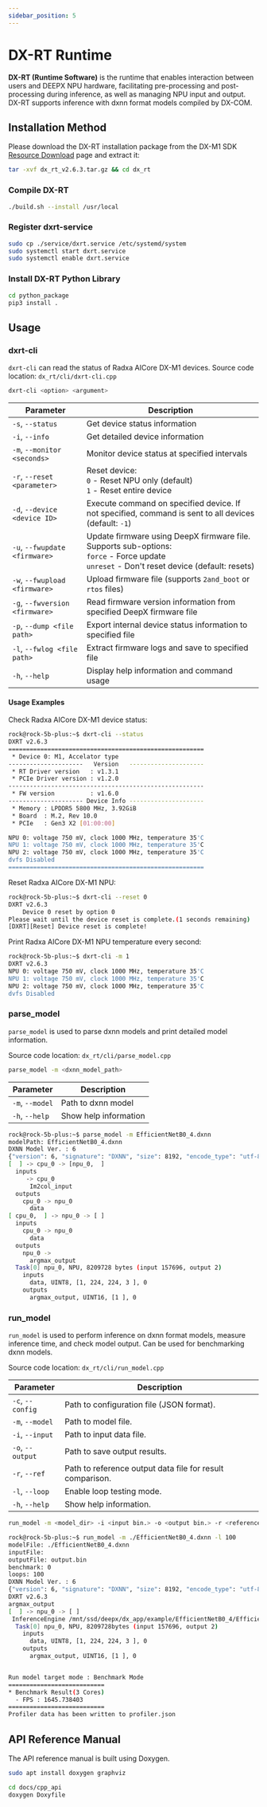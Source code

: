 ```yaml
---
sidebar_position: 5
---
```


# DX-RT Runtime

**DX-RT (Runtime Software)** is the runtime that enables interaction between users and DEEPX NPU hardware, facilitating pre-processing and post-processing during inference, as well as managing NPU input and output.
DX-RT supports inference with dxnn format models compiled by DX-COM.

## Installation Method

Please download the DX-RT installation package from the DX-M1 SDK [Resource Download](../download.md) page and extract it:

<NewCodeBlock tip="Host" type="device">

```bash
tar -xvf dx_rt_v2.6.3.tar.gz && cd dx_rt
```

</NewCodeBlock>

### Compile DX-RT

<NewCodeBlock tip="Host" type="device">

```bash
./build.sh --install /usr/local
```

</NewCodeBlock>

### Register dxrt-service

<NewCodeBlock tip="Host" type="device">

```bash
sudo cp ./service/dxrt.service /etc/systemd/system
sudo systemctl start dxrt.service
sudo systemctl enable dxrt.service
```

</NewCodeBlock>

### Install DX-RT Python Library

<NewCodeBlock tip="Host" type="device">

```bash
cd python_package
pip3 install .
```

</NewCodeBlock>

## Usage

### dxrt-cli

`dxrt-cli` can read the status of Radxa AICore DX-M1 devices.
Source code location: `dx_rt/cli/dxrt-cli.cpp`

```bash
dxrt-cli <option> <argument>
```

| Parameter                      | Description                                                                                                                                        |
| ------------------------------ | -------------------------------------------------------------------------------------------------------------------------------------------------- |
| `-s`, `--status`               | Get device status information                                                                                                                      |
| `-i`, `--info`                 | Get detailed device information                                                                                                                    |
| `-m`, `--monitor <seconds>`    | Monitor device status at specified intervals                                                                                                       |
| `-r`, `--reset <parameter>`    | Reset device:<br/> `0` - Reset NPU only (default)<br/> `1` - Reset entire device                                                                   |
| `-d`, `--device <device ID>`   | Execute command on specified device. If not specified, command is sent to all devices (default: `-1`)                                              |
| `-u`, `--fwupdate <firmware>`  | Update firmware using DeepX firmware file. Supports sub-options:<br/> `force` - Force update<br/> `unreset` - Don't reset device (default: resets) |
| `-w`, `--fwupload <firmware>`  | Upload firmware file (supports `2and_boot` or `rtos` files)                                                                                        |
| `-g`, `--fwversion <firmware>` | Read firmware version information from specified DeepX firmware file                                                                               |
| `-p`, `--dump <file path>`     | Export internal device status information to specified file                                                                                        |
| `-l`, `--fwlog <file path>`    | Extract firmware logs and save to specified file                                                                                                   |
| `-h`, `--help`                 | Display help information and command usage                                                                                                         |

#### Usage Examples

Check Radxa AICore DX-M1 device status:

```bash
rock@rock-5b-plus:~$ dxrt-cli --status
DXRT v2.6.3
=======================================================
 * Device 0: M1, Accelator type
---------------------   Version   ---------------------
 * RT Driver version   : v1.3.1
 * PCIe Driver version : v1.2.0
-------------------------------------------------------
 * FW version          : v1.6.0
--------------------- Device Info ---------------------
 * Memory : LPDDR5 5800 MHz, 3.92GiB
 * Board  : M.2, Rev 10.0
 * PCIe   : Gen3 X2 [01:00:00]

NPU 0: voltage 750 mV, clock 1000 MHz, temperature 35'C
NPU 1: voltage 750 mV, clock 1000 MHz, temperature 35'C
NPU 2: voltage 750 mV, clock 1000 MHz, temperature 35'C
dvfs Disabled
=======================================================
```

Reset Radxa AICore DX-M1 NPU:

```bash
rock@rock-5b-plus:~$ dxrt-cli --reset 0
DXRT v2.6.3
    Device 0 reset by option 0
Please wait until the device reset is complete.(1 seconds remaining)
[DXRT][Reset] Device reset is complete!
```

Print Radxa AICore DX-M1 NPU temperature every second:

```bash
rock@rock-5b-plus:~$ dxrt-cli -m 1
DXRT v2.6.3
NPU 0: voltage 750 mV, clock 1000 MHz, temperature 35'C
NPU 1: voltage 750 mV, clock 1000 MHz, temperature 35'C
NPU 2: voltage 750 mV, clock 1000 MHz, temperature 35'C
dvfs Disabled
```

### parse_model

`parse_model` is used to parse dxnn models and print detailed model information.

Source code location: `dx_rt/cli/parse_model.cpp`

```bash
parse_model -m <dxnn_model_path>
```

| Parameter       | Description           |
| --------------- | --------------------- |
| `-m`, `--model` | Path to dxnn model    |
| `-h`, `--help`  | Show help information |

```bash
rock@rock-5b-plus:~$ parse_model -m EfficientNetB0_4.dxnn
modelPath: EfficientNetB0_4.dxnn
DXNN Model Ver. : 6
{"version": 6, "signature": "DXNN", "size": 8192, "encode_type": "utf-8", "bytes_order": "little", "hw_config": null, "data": {"merged_model": {"type": "bytes", "offset": 0, "size": 0}, "npu_models": {"npu_0": {"type": "bytes", "offset": 19751, "size": 5602912}}, "cpu_models": {"cpu_0": {"type": "bytes", "offset": 5623487, "size": 7632}}, "graph_info": {"type": "str", "offset": 5631119, "size": 1036}, "compile_config": {"type": "str", "offset": 5622663, "size": 824}, "compiled_data": {"M1A_4K": {"npu_0": {"rmap": {"type": "bytes", "offset": 5632155, "size": 360960}, "weight": {"type": "bytes", "offset": 5993115, "size": 5683904}, "rmap_info": {"type": "str", "offset": 11677019, "size": 1512}, "bitmatch": {"type": "bytes", "offset": 11678531, "size": 0}, "sim_info": {"type": "bytes", "offset": 11678531, "size": 23}}}}}, "vis_npu_models": {"npu_0": {"type": "bytes", "offset": 0, "size": 19751}}, "vis_cpu_models": {}}, "cipher_manager": {"_serializer": {"use_pickle": false}, "_cipher": "DXCipherV2"}}
[  ] -> cpu_0 -> [npu_0,  ]
  inputs
     -> cpu_0
      Im2col_input
  outputs
    cpu_0 -> npu_0
      data
[ cpu_0,  ] -> npu_0 -> [ ]
  inputs
    cpu_0 -> npu_0
      data
  outputs
    npu_0 ->
      argmax_output
  Task[0] npu_0, NPU, 8209728 bytes (input 157696, output 2)
    inputs
      data, UINT8, [1, 224, 224, 3 ], 0
    outputs
      argmax_output, UINT16, [1 ], 0
```

### run_model

`run_model` is used to perform inference on dxnn format models, measure inference time, and check model output. Can be used for benchmarking dxnn models.

Source code location: `dx_rt/cli/run_model.cpp`

| Parameter        | Description                                               |
| ---------------- | --------------------------------------------------------- |
| `-c`, `--config` | Path to configuration file (JSON format).                 |
| `-m`, `--model`  | Path to model file.                                       |
| `-i`, `--input`  | Path to input data file.                                  |
| `-o`, `--output` | Path to save output results.                              |
| `-r`, `--ref`    | Path to reference output data file for result comparison. |
| `-l`, `--loop`   | Enable loop testing mode.                                 |
| `-h`, `--help`   | Show help information.                                    |

```bash
run_model -m <model_dir> -i <input bin.> -o <output bin.> -r <reference output bin.> -l <number of loops>
```

```bash
rock@rock-5b-plus:~$ run_model -m ./EfficientNetB0_4.dxnn -l 100
modelFile: ./EfficientNetB0_4.dxnn
inputFile:
outputFile: output.bin
benchmark: 0
loops: 100
DXNN Model Ver. : 6
{"version": 6, "signature": "DXNN", "size": 8192, "encode_type": "utf-8", "bytes_order": "little", "hw_config": null, "data": {"merged_model": {"type": "bytes", "offset": 0, "size": 0}, "npu_models": {"npu_0": {"type": "bytes", "offset": 19751, "size": 5602912}}, "cpu_models": {"cpu_0": {"type": "bytes", "offset": 5623487, "size": 7632}}, "graph_info": {"type": "str", "offset": 5631119, "size": 1036}, "compile_config": {"type": "str", "offset": 5622663, "size": 824}, "compiled_data": {"M1A_4K": {"npu_0": {"rmap": {"type": "bytes", "offset": 5632155, "size": 360960}, "weight": {"type": "bytes", "offset": 5993115, "size": 5683904}, "rmap_info": {"type": "str", "offset": 11677019, "size": 1512}, "bitmatch": {"type": "bytes", "offset": 11678531, "size": 0}, "sim_info": {"type": "bytes", "offset": 11678531, "size": 23}}}}, "vis_npu_models": {"npu_0": {"type": "bytes", "offset": 0, "size": 19751}}, "vis_cpu_models": {}}, "cipher_manager": {"_serializer": {"use_pickle": false}, "_cipher": "DXCipherV2"}}
DXRT v2.6.3
argmax_output
[  ] -> npu_0 -> [ ]
 InferenceEngine /mnt/ssd/deepx/dx_app/example/EfficientNetB0_4/EfficientNetB0_4.dxnn
  Task[0] npu_0, NPU, 8209728bytes (input 157696, output 2)
    inputs
      data, UINT8, [1, 224, 224, 3 ], 0
    outputs
      argmax_output, UINT16, [1 ], 0


Run model target mode : Benchmark Mode
===========================
* Benchmark Result(3 Cores)
  - FPS : 1645.738403
===========================
Profiler data has been written to profiler.json
```

## API Reference Manual

The API reference manual is built using Doxygen.

<NewCodeBlock tip="Host" type="device">

```bash
sudo apt install doxygen graphviz
```

</NewCodeBlock>

<NewCodeBlock tip="Host" type="device">

```bash
cd docs/cpp_api
doxygen Doxyfile
```

</NewCodeBlock>
